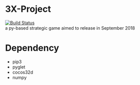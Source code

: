 # 3X-Project
[![Build Status](https://www.travis-ci.org/LLNT/3X-Project.svg?branch=master)](https://www.travis-ci.org/LLNT/3X-Project)
<br>a py-based strategic game aimed to release in September 2018


# Dependency

* pip3
* pyglet
* cocos32d
* numpy


